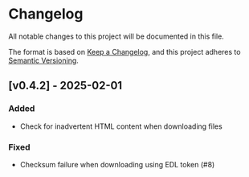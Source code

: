 # Changelog

All notable changes to this project will be documented in this file.

The format is based on [Keep a Changelog](https://keepachangelog.com/en/1.1.0/),
and this project adheres to [Semantic Versioning](https://semver.org/spec/v2.0.0.html).

## [v0.4.2] - 2025-02-01

### Added

- Check for inadvertent HTML content when downloading files

### Fixed

- Checksum failure when downloading using EDL token (#8)





